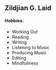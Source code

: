 <h2>Zildjian G. Laid</h2>
<h4>Hobbies:</h4>
<ul>
    <li>Working Out</li>
    <li>Reading</li>
    <li>Writing</li>
    <li>Listening to Music</li>
    <li>Producing Music</li>
    <li>Editing</li>
    <li>Mindfullness</li>
</ul>
